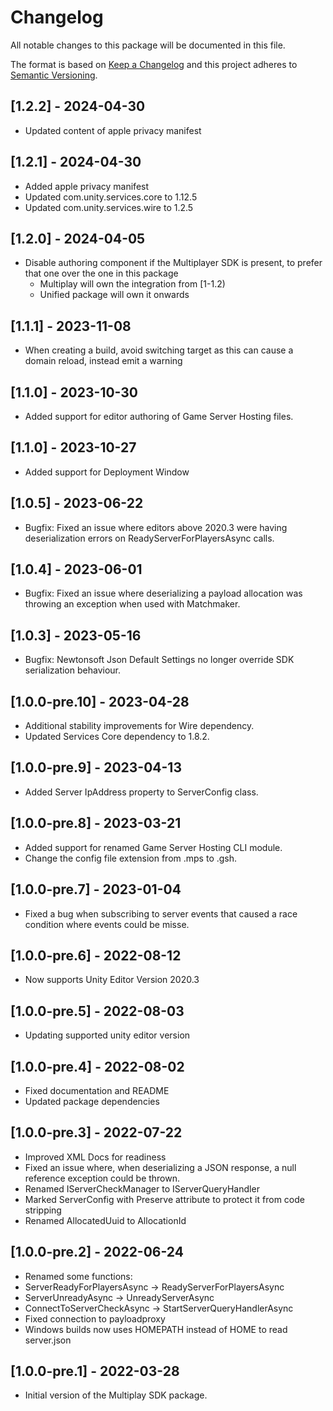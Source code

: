 # Changelog

All notable changes to this package will be documented in this file.

The format is based on [Keep a Changelog](http://keepachangelog.com/en/1.0.0/)
and this project adheres to [Semantic Versioning](http://semver.org/spec/v2.0.0.html).

## [1.2.2] - 2024-04-30
* Updated content of apple privacy manifest

## [1.2.1] - 2024-04-30
* Added apple privacy manifest
* Updated com.unity.services.core to 1.12.5
* Updated com.unity.services.wire to 1.2.5

## [1.2.0] - 2024-04-05
* Disable authoring component if the Multiplayer SDK is present, to prefer that one over the one in this package
  * Multiplay will own the integration from [1-1.2)
  * Unified package will own it onwards

## [1.1.1] - 2023-11-08
* When creating a build, avoid switching target as this can cause a domain reload, instead emit a warning

## [1.1.0] - 2023-10-30
* Added support for editor authoring of Game Server Hosting files.

## [1.1.0] - 2023-10-27
* Added support for Deployment Window

## [1.0.5] - 2023-06-22
* Bugfix: Fixed an issue where editors above 2020.3 were having deserialization errors on ReadyServerForPlayersAsync calls.

## [1.0.4] - 2023-06-01
* Bugfix: Fixed an issue where deserializing a payload allocation was throwing an exception when used with Matchmaker.

## [1.0.3] - 2023-05-16
* Bugfix: Newtonsoft Json Default Settings no longer override SDK serialization behaviour.

## [1.0.0-pre.10] - 2023-04-28
* Additional stability improvements for Wire dependency.
* Updated Services Core dependency to 1.8.2.

## [1.0.0-pre.9] - 2023-04-13
* Added Server IpAddress property to ServerConfig class.

## [1.0.0-pre.8] - 2023-03-21

* Added support for renamed Game Server Hosting CLI module.
* Change the config file extension from .mps to .gsh.

## [1.0.0-pre.7] - 2023-01-04

* Fixed a bug when subscribing to server events that caused a race condition where events could be misse.

## [1.0.0-pre.6] - 2022-08-12

* Now supports Unity Editor Version 2020.3

## [1.0.0-pre.5] - 2022-08-03

* Updating supported unity editor version

## [1.0.0-pre.4] - 2022-08-02

* Fixed documentation and README
* Updated package dependencies

## [1.0.0-pre.3] - 2022-07-22

* Improved XML Docs for readiness
* Fixed an issue where, when deserializing a JSON response, a null reference exception could be thrown.
* Renamed IServerCheckManager to IServerQueryHandler
* Marked ServerConfig with Preserve attribute to protect it from code stripping
* Renamed AllocatedUuid to AllocationId

## [1.0.0-pre.2] - 2022-06-24

* Renamed some functions:
 * ServerReadyForPlayersAsync -> ReadyServerForPlayersAsync
 * ServerUnreadyAsync -> UnreadyServerAsync
 * ConnectToServerCheckAsync -> StartServerQueryHandlerAsync
* Fixed connection to payloadproxy
* Windows builds now uses HOMEPATH instead of HOME to read server.json

## [1.0.0-pre.1] - 2022-03-28

* Initial version of the Multiplay SDK package.
